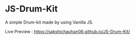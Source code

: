 # JS-Drum-Kit

A simple Drum-kit made by using Vanilla JS.

Live Preview : https://sakshichauhan06.github.io/JS-Drum-Kit/